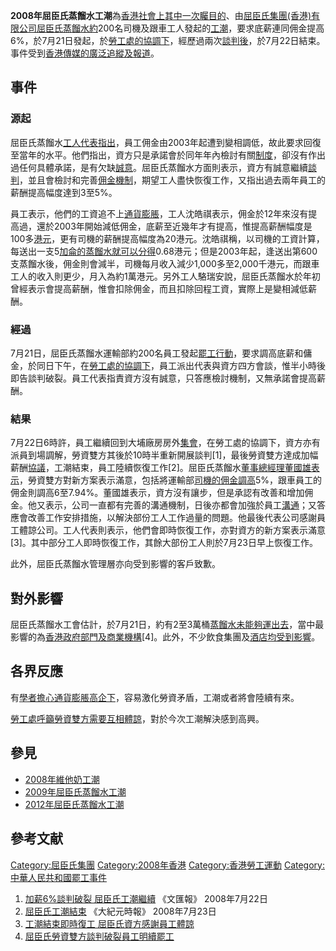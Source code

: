 **2008年屈臣氏蒸餾水工潮**為[香港社會上其中一次矚目的](../Page/香港社會.md "wikilink")、由[屈臣氏集團(香港)有限公司](https://zh.wikipedia.org/wiki/屈臣氏集團\(香港\)有限公司 "wikilink")[屈臣氏蒸餾水約](../Page/屈臣氏蒸餾水.md "wikilink")200名司機及跟車工人發起的[工潮](https://zh.wikipedia.org/wiki/工潮 "wikilink")，要求底薪連同佣金提高6%，於7月21日發起，於[勞工處的協調下](../Page/勞工處.md "wikilink")，經歷過兩次[談判後](../Page/談判.md "wikilink")，於7月22日結束。事件受到[香港傳媒的廣泛追縱及報道](../Page/香港傳媒.md "wikilink")。

## 事件

### 源起

屈臣氏蒸餾水[工人](https://zh.wikipedia.org/wiki/工人 "wikilink")[代表指出](https://zh.wikipedia.org/wiki/代表 "wikilink")，員工佣金由2003年起遭到變相調低，故此要求回復至當年的水平。他們指出，資方只是承諾會於同年年內檢討有關[制度](../Page/制度.md "wikilink")，卻沒有作出過任何具體承諾，是有欠缺[誠意](https://zh.wikipedia.org/wiki/誠意 "wikilink")。屈臣氏蒸餾水方面則表示，資方有誠意繼續[談判](../Page/談判.md "wikilink")，並且會檢討和完善[佣金機制](https://zh.wikipedia.org/wiki/佣金 "wikilink")，期望工人盡快恢復工作，又指出過去兩年員工的薪酬提高幅度達到3至5%。

員工表示，他們的工資追不上[通貨膨脹](https://zh.wikipedia.org/wiki/通貨膨脹 "wikilink")，工人沈皓祺表示，佣金於12年來沒有提高過，還於2003年開始減低佣金，底薪至近幾年才有提高，惟提高薪酬幅度是100多[港元](../Page/港元.md "wikilink")，更有司機的薪酬提高幅度為20港元。沈皓祺稱，以司機的工資計算，每送出一支5[加侖的](https://zh.wikipedia.org/wiki/加侖 "wikilink")[蒸餾水就可以分得](https://zh.wikipedia.org/wiki/蒸餾水 "wikilink")0.68港元；但是2003年起，逢送出第600支蒸餾水後，佣金則會減半，司機每月收入減少1,000多至2,000千港元，而跟車工人的收入則更少，月入為約1萬港元。另外工人駱瑞安說，屈臣氏蒸餾水於年初曾經表示會提高薪酬，惟會扣除佣金，而且扣除回程工資，實際上是變相減低薪酬。

### 經過

7月21日，屈臣氏蒸餾水運輸部約200名員工發起[罷工行動](https://zh.wikipedia.org/wiki/罷工行動 "wikilink")，要求調高底薪和傭金，於同日下午，在[勞工處的協調下](../Page/勞工處.md "wikilink")，員工派出代表與資方四方會談，惟半小時後即告談判破裂。員工代表指責資方沒有誠意，只答應檢討機制，又無承諾會提高薪酬。

### 結果

7月22日6時許，員工繼續回到大埔廠房房外[集會](https://zh.wikipedia.org/wiki/集會 "wikilink")，在勞工處的協調下，資方亦有派員到場調解，勞資雙方其後於10時半重新開展談判\[1\]，最後勞資雙方達成加幅薪酬[協議](https://zh.wikipedia.org/wiki/協議 "wikilink")，工潮結束，員工陸續恢復工作\[2\]。屈臣氏蒸餾水[董事總經理](../Page/董事.md "wikilink")[董國雄表示](https://zh.wikipedia.org/wiki/董國雄 "wikilink")，勞資雙方對新方案表示滿意，包括將運輸部[司機的佣金調高](https://zh.wikipedia.org/wiki/司機 "wikilink")5%，跟車員工的佣金則調高6至7.94%。董國雄表示，資方沒有讓步，但是承認有改善和增加佣金。他又表示，公司一直都有完善的溝通機制，日後亦都會加強於員工[溝通](https://zh.wikipedia.org/wiki/溝通 "wikilink")；又答應會改善工作安排措施，以解決部份工人工作過量的問題。他最後代表公司感謝員工體諒公司。工人代表則表示，他們會即時恢復工作，亦對資方的新方案表示滿意\[3\]。其中部分工人即時恢復工作，其餘大部份工人則於7月23日早上恢復工作。

此外，屈臣氏蒸餾水管理層亦向受到影響的客戶致歉。

## 對外影響

屈臣氏蒸餾水工會估計，於7月21日，約有2至3萬桶[蒸餾水未能夠運出去](https://zh.wikipedia.org/wiki/蒸餾水 "wikilink")，當中最影響的為[香港政府部門及](https://zh.wikipedia.org/wiki/香港政府部門 "wikilink")[商業](https://zh.wikipedia.org/wiki/商業 "wikilink")[機構](https://zh.wikipedia.org/wiki/機構 "wikilink")\[4\]。此外，不少飲食集團及[酒店均受到影響](../Page/酒店.md "wikilink")。

## 各界反應

有[學者擔心](https://zh.wikipedia.org/wiki/學者 "wikilink")[通貨膨脹高企下](https://zh.wikipedia.org/wiki/通貨膨脹 "wikilink")，容易激化勞資矛盾，工潮或者將會陸續有來。

[勞工處呼籲勞資雙方需要互相體諒](../Page/勞工處.md "wikilink")，對於今次工潮解決感到高興。

## 參見

  - [2008年維他奶工潮](../Page/2008年維他奶工潮.md "wikilink")
  - [2009年屈臣氏蒸餾水工潮](https://zh.wikipedia.org/wiki/2009年屈臣氏蒸餾水工潮 "wikilink")
  - [2012年屈臣氏蒸餾水工潮](https://zh.wikipedia.org/wiki/2012年屈臣氏蒸餾水工潮 "wikilink")

## 參考文献

[Category:屈臣氏集團](https://zh.wikipedia.org/wiki/Category:屈臣氏集團 "wikilink")
[Category:2008年香港](https://zh.wikipedia.org/wiki/Category:2008年香港 "wikilink")
[Category:香港勞工運動](https://zh.wikipedia.org/wiki/Category:香港勞工運動 "wikilink")
[Category:中華人民共和國罷工事件](https://zh.wikipedia.org/wiki/Category:中華人民共和國罷工事件 "wikilink")

1.  [加薪6%談判破裂
    屈臣氏工潮繼續](http://paper.wenweipo.com/2008/07/22/HK0807220009.htm)
    《文匯報》 2008年7月22日
2.  [屈臣氏工潮結束](http://hk.epochtimes.com/b5/8/7/23/85579.htm) 《大紀元時報》
    2008年7月23日
3.  [工潮結束即時復工
    屈臣氏資方感謝員工體諒](http://www.rthk.org.hk/rthk/news/expressnews/20080722/news_20080722_55_508040.htm)
4.  [屈臣氏勞資雙方談判破裂員工明續罷工](http://www.rthk.org.hk/rthk/news/expressnews/20080721/news_20080721_55_507720.htm)